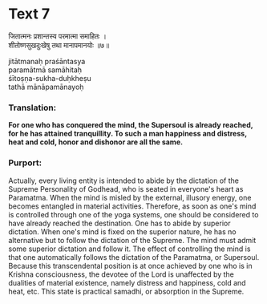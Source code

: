 # Text 7

जितात्मनः प्रशान्तस्य परमात्मा समाहितः ।  
शीतोष्णसुखदुःखेषु तथा मानापमानयोः ॥७॥

jitātmanaḥ praśāntasya  
paramātmā samāhitaḥ  
śītoṣṇa-sukha-duḥkheṣu  
tathā mānāpamānayoḥ



### Translation:

**For one who has conquered the mind, the Supersoul is already reached, for he has attained tranquillity. To such a man happiness and distress, heat and cold, honor and dishonor are all the same.**

### Purport:

Actually, every living entity is intended to abide by the dictation of the Supreme Personality of Godhead, who is seated in everyone's heart as Paramatma. When the mind is misled by the external, illusory energy, one becomes entangled in material activities. Therefore, as soon as one's mind is controlled through one of the yoga systems, one should be considered to have already reached the destination. One has to abide by superior dictation. When one's mind is fixed on the superior nature, he has no alternative but to follow the dictation of the Supreme. The mind must admit some superior dictation and follow it. The effect of controlling the mind is that one automatically follows the dictation of the Paramatma, or Supersoul. Because this transcendental position is at once achieved by one who is in Krishna consciousness, the devotee of the Lord is unaffected by the dualities of material existence, namely distress and happiness, cold and heat, etc. This state is practical samadhi, or absorption in the Supreme.
